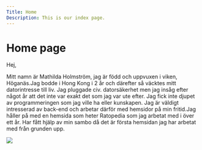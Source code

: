 ```yaml
---
Title: Home
Description: This is our index page.
---
```


Home page
==========================
Hej,

 Mitt namn är Mathilda Holmström, jag är född och uppvuxen i viken, Höganäs.Jag bodde i Hong Kong i 2 år och därefter så väcktes mitt datorintresse till liv.
Jag pluggade civ. datorsäkerhet men jag insåg efter något år att det inte var exakt det som jag var ute efter. Jag fick 
inte djupet av programmeringen som jag ville ha eller kunskapen. Jag är väldigt intresserad av back-end och arbetar 
därför med hemsidor på min fritid.Jag håller på med en hemsida som heter Ratopedia som jag arbetat med i över ett år. Har fått hjälp av min sambo då det 
är första hemsidan jag har arbetat med från grunden upp. 

![](https://secure.gravatar.com/avatar/c3177a402dea8b90858f02d73f715cd5.jpg?s=150&d=mm&r=g)